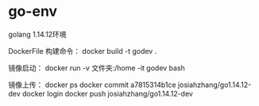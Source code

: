 # go-env

golang 1.14.12环境

DockerFile 构建命令： docker build -t godev .

镜像启动： docker run -v 文件夹:/home -it godev bash

镜像上传：
    docker ps
    docker commit a7815314b1ce josiahzhang/go1.14.12-dev
    docker login
    docker push josiahzhang/go1.14.12-dev
